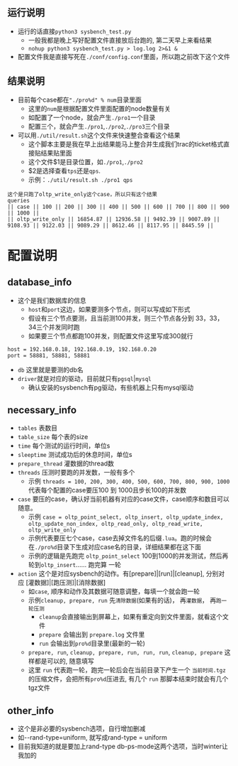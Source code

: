 ## 运行说明 
* 运行的话直接`python3 sysbench_test.py`
  * 一般我都是晚上写好配置文件直接放后台跑的, 第二天早上来看结果
  * `nohup python3 sysbench_test.py > log.log 2>&1 &`
* 配置文件我是直接写死在`./conf/config.conf`里面，所以跑之前改下这个文件

## 结果说明
* 目前每个case都在`"./pro%d" % num`目录里面
  * 这里的`num`是根据配置文件里面配置的node数量有关
  * 如配置了一个node，就会产生`./pro1`一个目录
  * 配置三个，就会产生`./pro1`,`./pro2`,`./pro3`三个目录
* 可以用`./util/result.sh`这个文件来快速整合查看这个结果
  * 这个脚本主要是我在早上出结果能马上整合并生成我们trac的ticket格式直接贴结果贴里面
  * 这个文件$1是目录位置，如`./pro1`,`./pro2`
  * $2是选择查看`tps`还是`qps`.
  * 示例：`./util/result.sh ./pro1 qps`

```
这个是只跑了oltp_write_only这个case，所以只有这个结果
queries
|| case || 100 || 200 || 300 || 400 || 500 || 600 || 700 || 800 || 900 || 1000 ||
|| oltp_write_only || 16854.87 || 12936.58 || 9492.39 || 9007.89 || 9108.93 || 9122.03 || 9089.29 || 8612.46 || 8117.95 || 8445.59 ||
```

# 配置说明
## database_info
* 这个是我们数据库的信息
  * `host`和`port`这边，如果要测多个节点，则可以写成如下形式
  * 假设有三个节点要测，且当前测100并发，则三个节点各分到 33，33，34三个并发同时跑
  * 如果要三个节点都跑100并发，则配置文件这里写成300就行
```
host = 192.168.0.18, 192.168.0.19, 192.168.0.20
port = 58881, 58881, 58881
``` 
* `db` 这里就是要测的db名
* `driver`就是对应的驱动，目前就只有`pgsql`|`mysql`
  * 确认安装的sysbench有pg驱动，有些机器上只有mysql驱动

## necessary_info
* `tables` 表数目
* `table_size` 每个表的size
* `time` 每个测试的运行时间，单位s
* `sleeptime` 测试成功后的休息时间，单位s
* `prepare_thread` 灌数据的thread数
* `threads` 压测时要跑的并发数，一般有多个
  * 示例 `threads = 100, 200, 300, 400, 500, 600, 700, 800, 900, 1000` 代表每个配置的case要压100 到 1000且步长100的并发数
* `case` 要压的case，确认好当前机器有对应的case文件，case顺序和数目可以随意。
  * 示例 `case = oltp_point_select, oltp_insert, oltp_update_index, oltp_update_non_index, oltp_read_only, oltp_read_write, oltp_write_only`
  * 示例代表要压七个case，case去掉文件名的后缀`.lua`。跑的时候会在`./pro%d`目录下生成对应case名的目录，详细结果都在这下面
  * 示例的逻辑是先跑完 `oltp_point_select` 100到1000的并发测试，然后再轮到`oltp_insert`...... 跑完算 一轮
* `action` 这个是对应sysbench的动作。有[prepare]|[run]|[cleanup], 分别对应 [灌数据]|[跑压测]|[消除数据]
  * 如`case`, 顺序和动作及其数据可随意调整，每填一个就会跑一轮
  * 示例`cleanup, prepare, run` 先`清除数据`(如果有的话)， 再`灌数据`， 再`跑一轮压测`
    * `cleanup`会直接输出到屏幕上，如果有重定向到文件里面，就看这个文件
    * `prepare` 会输出到 `prepare.log` 文件里
    * `run` 会输出到`pro%d`目录里(最新的一轮)
  * `prepare, run`, `cleanup, prepare, run, run, run`, `cleanup, prepare` 这样都是可以的, 随意填写
  * 这里 `run` 代表跑一轮，跑完一轮后会在当前目录下产生一个 `当前时间.tgz` 的压缩文件，会把所有`pro%d`压进去, 有几个 `run` 那脚本结束时就会有几个tgz文件

## other_info
* 这个是非必要的sysbench选项，自行增加删减
* 如--rand-type=uniform, 就写成rand-type = uniform
* 目前我知道的就是要加上rand-type db-ps-mode这两个选项，当时winter让我加的

